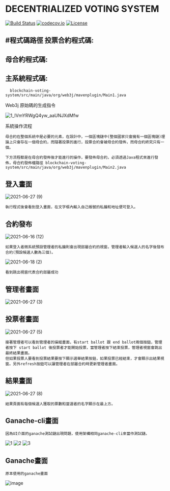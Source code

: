 # DECENTRIALIZED VOTING SYSTEM
[![Build Status](https://travis-ci.org/web3j/web3j-maven-plugin.svg?branch=master)](https://travis-ci.org/web3j/web3j-maven-plugin)
[![codecov.io](https://codecov.io/github/web3j/web3j-maven-plugin/coverage.svg?branch=master)](https://codecov.io/github/web3j/web3j-maven-plugin?branch=master)
[![License](https://img.shields.io/badge/License-Apache%202.0-blue.svg)](https://opensource.org/licenses/Apache-2.0)


#程式碼路徑
   投票合約程式碼:
   ---
   母合約程式碼:
   ---
   主系統程式碼:
   ---
      blockchain-voting-system/src/main/java/org/web3j/mavenplugin/Main1.java



Web3j 原始碼的生成指令

![1_IVmYRWgQ4yw_aaUNJXdMfw](https://user-images.githubusercontent.com/82329310/122502299-f1dd1800-d028-11eb-9fe1-72233e3e3910.png)

系統操作流程

    母合約在整個系統中是必要的元素，在設計中，一個區塊鏈中(整個國家只會擁有一個區塊鏈)理論上只會存在一個母合約，而隨著投票的進行，投票合約會被母合約發佈，而母合約終究只有一個。

    下方流程都是在母合約發佈後才能進行的操作，要發佈母合約，必須透過Java程式來進行發佈，母合約發佈檔路徑 blockchain-voting-system/src/main/java/org/web3j/mavenplugin/Main2.java 


登入畫面
-------
![2021-06-27 (9)](https://user-images.githubusercontent.com/82329310/123538168-12624c00-d766-11eb-8a3d-95fed0ada35a.png)

    執行程式後會看到登入畫面，在文字框內輸入自己帳號的私鑰和地址便可登入。

合約發布
-------
![2021-06-16 (12)](https://user-images.githubusercontent.com/82329310/122497022-5004fd80-d01f-11eb-812d-2b501348c725.png)

    如果登入者微系統預設管理者的私鑰則會出現部屬合約的視窗，管理者輸入候選人的名字後發布合約(預設候選人數為三個)。

![2021-06-18 (2)](https://user-images.githubusercontent.com/82329310/122495379-81c89500-d01c-11eb-969b-37ab40ff9373.png)

    看到跳出視窗代表合約部屬成功

管理者畫面
-------
![2021-06-27 (3)](https://user-images.githubusercontent.com/82329310/123538182-28700c80-d766-11eb-9ec9-1bd1f72aa62e.png)

投票者畫面
-------
![2021-06-27 (5)](https://user-images.githubusercontent.com/82329310/123538192-31f97480-d766-11eb-8aaa-2d46800b755e.png)

    接著管理者可以看到管理者的操縱畫面，有start ballot 跟 end ballot兩個按鈕，管理者按下 start ballot 後投票者才能開始投票，當管理者按下結束投票，管理者視窗會跳出最終結果畫面。
    但如果投票人要看到投票結果要按下顯示選舉結果按鈕，如果投票已經結束，才會顯示出結果視窗。另外refresh按鈕可以讓管理者在部屬合約時更新管理者畫面。

結果畫面
-------
![2021-06-27 (8)](https://user-images.githubusercontent.com/82329310/123538199-3cb40980-d766-11eb-877e-61b04d12cabd.png)

    結果頁面有每個候選人獲取的票數和當選者的名字顯示在最上方。

Ganache-cli畫面
-------
    因為UI介面的ganache測試鏈出現問題，使用架構相同ganache-cli來當作測試鏈。
![1](https://user-images.githubusercontent.com/82329310/128651971-3c119968-a41a-4431-af2f-da837edb53b1.png)
![2](https://user-images.githubusercontent.com/82329310/128651977-a617425c-c26b-4e3b-8f41-f4a7dc01ead3.png)
![3](https://user-images.githubusercontent.com/82329310/128651983-088d6678-3d5b-46db-9109-258718d0dca8.png)

Ganache畫面
-----
    原本使用的ganache畫面
![image](https://user-images.githubusercontent.com/82329310/128652195-908ba5e0-4d9c-41e0-af61-9862d71ee7bd.png)


